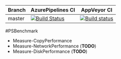 


| Branch | AzurePipelines CI | AppVeyor CI |
| --- | --- | --- |
| master | [![Build Status](https://dev.azure.com/janegilringtest/GitHubTest/_apis/build/status/janegilring.PSBenchmark)](https://dev.azure.com/janegilringtest/GitHubTest/_build/latest?definitionId=1) | [![Build status](https://ci.appveyor.com/api/projects/status/8cv3ff6riy90t62m?svg=true)](https://ci.appveyor.com/project/janegilring/psbenchmark)

#PSBenchmark

- Measure-CopyPerformance
- Measure-NetworkPerformance (**TODO**)
- Measure-DiskPerformance (**TODO**)
